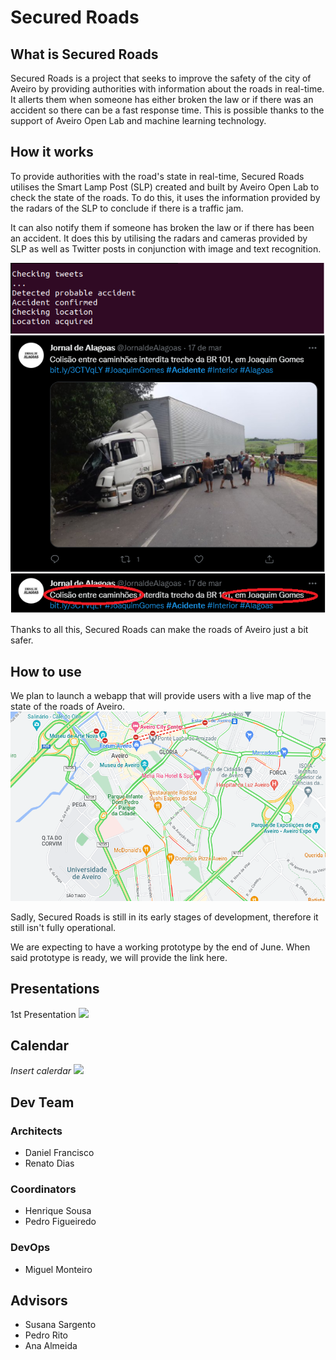 # Secured Roads

## What is Secured Roads

Secured Roads is a project that seeks to improve the safety of the city of Aveiro by providing authorities with information about the roads in real-time. It allerts them when someone has either broken the law or if there was an accident so there can be a fast response time. This is possible thanks to the support of Aveiro Open Lab and machine learning technology.


## How it works

To provide authorities with the road's state in real-time, Secured Roads utilises the Smart Lamp Post (SLP) created and built by Aveiro Open Lab to check the state of the roads. To do this, it uses the information provided by the radars of the SLP to conclude if there is a traffic jam. 

It can also notify them if someone has broken the law or if there has been an accident. It does this by utilising the radars and cameras provided by SLP as well as Twitter posts in conjunction with image and text recognition.

![](images/Tweet.png)

Thanks to all this, Secured Roads can make the roads of Aveiro just a bit safer.


## How to use

We plan to launch a webapp that will provide users with a live map of the state of the roads of Aveiro.
![](images/traffic_ex.png)

Sadly, Secured Roads is still in its early stages of development, therefore it still isn't fully operational.

We are expecting to have a working prototype by the end of June.
When said prototype is ready, we will provide the link here.


## Presentations

1st Presentation
![](src)

## Calendar

*Insert calerdar*
![](src)

## Dev Team

### Architects
- Daniel Francisco
- Renato Dias

### Coordinators
- Henrique Sousa
- Pedro Figueiredo

### DevOps
- Miguel Monteiro


## Advisors

- Susana Sargento
- Pedro Rito
- Ana Almeida
